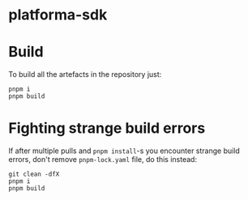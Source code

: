 # platforma-sdk

# Build

To build all the artefacts in the repository just:

```
pnpm i
pnpm build
```

# Fighting strange build errors

If after multiple pulls and `pnpm install`-s you encounter strange build errors, don't remove `pnpm-lock.yaml` file, do this instead:

```
git clean -dfX
pnpm i
pnpm build
```
